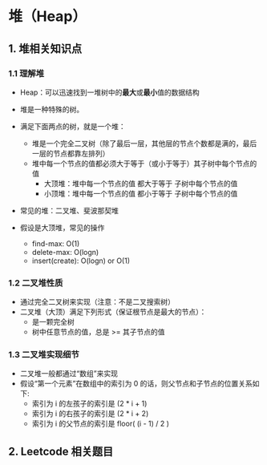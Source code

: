 # 堆（Heap）

## 1. 堆相关知识点

### 1.1 理解堆

+ Heap：可以迅速找到一堆树中的**最大**或**最小**值的数据结构
+ 堆是一种特殊的树。
+ 满足下面两点的树，就是一个堆：
  - 堆是一个完全二叉树（除了最后一层，其他层的节点个数都是满的，最后一层的节点都靠左排列）
  - 堆中每一个节点的值都必须大于等于（或小于等于）其子树中每个节点的值
    - 大顶堆：堆中每一个节点的值 都大于等于 子树中每个节点的值
    - 小顶堆：堆中每一个节点的值 都小于等于 子树中每个节点的值
+ 常见的堆：二叉堆、斐波那契堆

+ 假设是大顶堆，常见的操作
  - find-max: O(1)
  - delete-max: O(logn)
  - insert(create): O(logn) or O(1)

### 1.2 二叉堆性质

+ 通过完全二叉树来实现（注意：不是二叉搜索树）
+ 二叉堆（大顶）满足下列形式（保证根节点是最大的节点）：
  - 是一颗完全树
  - 树中任意节点的值，总是 >= 其子节点的值

### 1.3 二叉堆实现细节

+ 二叉堆一般都通过“数组”来实现
+ 假设“第一个元素”在数组中的索引为 0 的话，则父节点和子节点的位置关系如下:
  - 索引为 i 的左孩子的索引是 (2 * i + 1)
  - 索引为 i 的右孩子的索引是 (2 * i + 2)
  - 索引为 i 的父节点的索引是 floor( (i - 1) / 2 )


## 2. Leetcode 相关题目